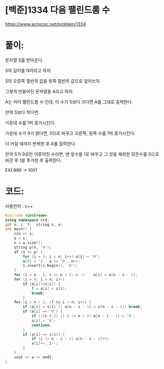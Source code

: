 # [백준]1334 다음 팰린드롬 수

https://www.acmicpc.net/problem/1334

# 풀이:

문자열 S를 받아온다.

S의 길이를 N이라고 하자.

S의 오른쪽 절반의 값을 왼쪽 절반의 값으로 덮어쓰자.

그렇게 만들어진 문자열을 A라고 하자.

A는 이미 펠린드롬 수 인데, 이 수가 S보다 크다면 A를 그대로 출력한다.

만약 S보다 작다면, 

가운데 수를 1씩 증가시킨다.

가운데 수가 9가 됐다면, 0으로 바꾸고 오른쪽, 왼쪽 수를 1씩 증가시킨다.

더 커질 때까지 반복한 후 A를 출력한다.



만약 S가 9로만 이루어진 수라면, 맨 앞수를 1로 바꾸고 그 것을 제외한 모든수를 0으로 바꾼 후 1을 추가한 후 출력한다.

EX) 999 -> 1001





# **코드:** 

사용언어 : c++
```c++
#include <iostream>
using namespace std;
int n, i, f;  string s, a;
int main() {
	cin >> s;
	a = s;
	n = a.size();
	string p(n, '9');
	if (a == p) {
		for (i = 0; i < n; i++) a[i] = '0';
		a[0] = '1', a += '0', n++;
		s.insert(s.begin(), '0');
	}
	for (i = n - 1; i >= n / 2; i--)	a[i] = a[n - i - 1];
	for (i = 0; i < n; i++)	
		if (a[i]!=s[i]) {
			f = a[i] > s[i];
			break;
		}
	for (i = n / 2; !f && i < n; i++) {
		if (a[i] > s[i] || a[n - i - 1] > s[n - i - 1])	break;
		if (a[i] == '9') {
			if (!(n % 2) || i != n / 2) a[n - i - 1] = '0';
			a[i] = '0';
			continue;
		}
		if (a[i] <= s[i]) {
			if (i != n - i - 1)	a[n - i - 1]++;
			a[i]++, i--;
		}
	}
	cout << a << endl;
}
```

